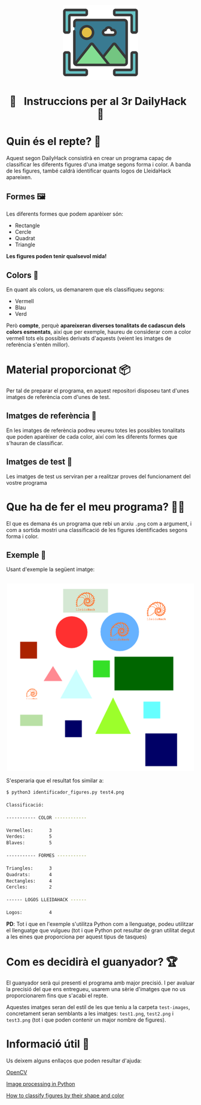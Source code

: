 <h2 align = center> <img align="center" src=".icons/readme-icon.png" height="200px" width="200px"/> </h2>
<h1 align="center">
   📍 &nbsp Instruccions per al 3r DailyHack &nbsp 📍
</h1>

# Quin és el repte? 🤔

Aquest segon DailyHack consistirà en crear un programa capaç de classificar
les diferents figures d'una imatge segons forma i color. A banda de les figures, també caldrà identificar quants logos de LleidaHack apareixen.

## Formes 🖼

Les diferents formes que podem aparèixer són:

- Rectangle
- Cercle
- Quadrat
- Triangle

__Les figures poden tenir qualsevol mida!__

## Colors 🎨

En quant als colors, us demanarem que els classifiqueu segons:

- Vermell
- Blau
- Verd

Però __compte__, perquè __apareixeran diverses tonalitats de cadascun dels colors esmentats__, així que per exemple, haureu de considerar com a color
vermell tots els possibles derivats d'aquests (veient les imatges de referència s'entén millor).

# Material proporcionat 📦

Per tal de preparar el programa, en aquest repositori disposeu tant d'unes imatges de referència com d'unes de test.

## Imatges de referència 🔎

En les imatges de referència podreu veureu totes les possibles tonalitats que poden aparèixer de cada color, així com les diferents formes que s'hauran de classificar.

## Imatges de test 🧪

Les imatges de test us serviran per a realitzar proves del funcionament del vostre programa

# Que ha de fer el meu programa? 👨‍💻

El que es demana és un programa que rebi un arxiu `.png` com a argument, i com a sortida mostri una classificació de les figures identificades segons forma i color.

## Exemple 🐍

Usant d'exemple la següent imatge:

<h2 align = center> <img align="center" src="test-images/test4.png" height="500px" width="500px"/> </h2>


S'esperaria que el resultat fos similar a:

```bash
$ python3 identificador_figures.py test4.png

Classificació:

----------- COLOR ------------

Vermelles:      3
Verdes:         5
Blaves:         5

----------- FORMES -----------

Triangles:      3
Quadrats:       4
Rectangles:     4
Cercles:        2

------ LOGOS LLEIDAHACK ------

Logos:          4


```

__PD__: Tot i que en l'exemple s'utilitza Python com a llenguatge, podeu utilitzar el llenguatge que vulgueu (tot i que Python pot resultar de gran utilitat degut a les eines que proporciona per aquest tipus de tasques)

# Com es decidirà el guanyador? 🏆

El guanyador serà qui presenti el programa amb major precisió. I per avaluar la precisió del que ens entregueu, usarem una sèrie d'imatges que no us proporcionarem fins que s'acabi el repte.

Aquestes imatges seran del estil de les que teniu a la carpeta `test-images`, concretament seran semblants a les imatges: `test1.png`, `test2.png` i `test3.png` (tot i que poden contenir un major nombre de figures).

# Informació útil 🐒
Us deixem alguns enllaços que poden resultar d'ajuda:

[OpenCV](https://opencv.org/)

[Image processing in Python](https://pythongeeks.org/image-processing-in-python/)

[How to classify figures by their shape and color](https://youtu.be/V-_O7nl0Ii0?t=17)